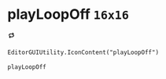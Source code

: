 # playLoopOff `16x16`
<img src="/img/playLoopOff.png" width=16 height=16>

``` CSharp
EditorGUIUtility.IconContent("playLoopOff")
```
```
playLoopOff
```
